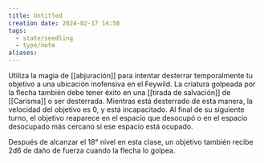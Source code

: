 ```yaml
---
title: Untitled
creation date: 2024-02-17 14:58
tags:
  - state/seedling
  - type/note
aliases:
---
```

Utiliza la magia de [[abjuración]] para intentar desterrar temporalmente tu objetivo
a una ubicación inofensiva en el Feywild. 
La criatura golpeada por la flecha también debe tener éxito en una [[tirada de salvación]] de [[Carisma]] o ser desterrada. Mientras está desterrado de esta manera, la velocidad del objetivo es 0, y está incapacitado. Al final de su siguiente turno, el objetivo reaparece en el espacio que desocupó o en el espacio desocupado más cercano si ese espacio está ocupado.

Después de alcanzar el 18° nivel en esta clase, un objetivo también recibe 2d6 de daño de fuerza
cuando la flecha lo golpea.


